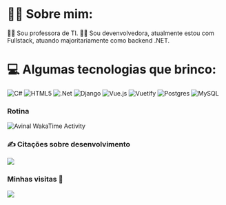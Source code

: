 # 🧝‍♀️ Sobre mim:
👩‍🏫 Sou professora de TI. 
👩‍💻 Sou devenvolvedora, atualmente estou com Fullstack, atuando majoritariamente como backend .NET.

# 💻 Algumas tecnologias que brinco:
![C#](https://img.shields.io/badge/c%23-%23239120.svg?style=for-the-badge&logo=c-sharp&logoColor=white) ![HTML5](https://img.shields.io/badge/html5-%23E34F26.svg?style=for-the-badge&logo=html5&logoColor=white) ![.Net](https://img.shields.io/badge/.NET-5C2D91?style=for-the-badge&logo=.net&logoColor=white) ![Django](https://img.shields.io/badge/django-%23092E20.svg?style=for-the-badge&logo=django&logoColor=white) ![Vue.js](https://img.shields.io/badge/vuejs-%2335495e.svg?style=for-the-badge&logo=vuedotjs&logoColor=%234FC08D) ![Vuetify](https://img.shields.io/badge/Vuetify-1867C0?style=for-the-badge&logo=vuetify&logoColor=AEDDFF) ![Postgres](https://img.shields.io/badge/postgres-%23316192.svg?style=for-the-badge&logo=postgresql&logoColor=white) ![MySQL](https://img.shields.io/badge/mysql-%2300f.svg?style=for-the-badge&logo=mysql&logoColor=white)

### Rotina 

<img
  src="https://wakatime.com/share/@raiarruda/57b57815-4ab8-447f-acb7-876867a36429.png"
  alt="Avinal WakaTime Activity"
/>


### ✍️ Citações sobre desenvolvimento
![](https://quotes-github-readme.vercel.app/api?type=vetical&theme=tokyonight)

### Minhas visitas 💟
[![](https://visitcount.itsvg.in/api?id=raiarruda&icon=7&color=5)](https://visitcount.itsvg.in)





